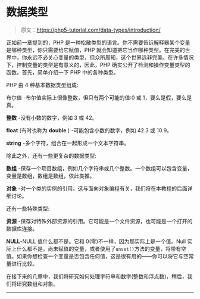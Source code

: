 # 数据类型

> 原文：<https://php5-tutorial.com/data-types/introduction/>

正如前一章提到的，PHP 是一种松散类型的语言。你不需要告诉解释器某个变量是哪种类型，你只需要给它赋值，PHP 就会知道把它当作哪种类型。在完美的世界中，你永远不必关心变量的类型，但众所周知，这个世界远非完美。在许多情况下，控制变量的类型是有意义的，因此，PHP 确实公开了检测和操作变量类型的函数。首先，简单介绍一下 PHP 中的各种类型。

PHP 由 4 种基本数据类型组成:

布尔值 -布尔值实际上很像整数，但只有两个可能的值:0 或 1，要么是假，要么是真。

**整数** -没有小数的数字，例如 3 或 42。

**float** (有时也称为 **double** ) -可能包含小数的数字，例如 42.3 或 10.9。

**string** -多个字符，组合在一起形成一个文本字符串。

<input type="hidden" name="IL_IN_ARTICLE">

除此之外，还有一些更复杂的数据类型:

**数组** -保存一个项目数组，例如几个字符串或几个整数。一个数组可以包含变量，变量是数组，数组是数组，依此类推。

**对象** -对一个类的实例的引用。这与面向对象编程有关，我们将在本教程的后面详细讨论。

还有一些特殊类型:

**资源** -保存对特殊外部资源的引用。它可能是一个文件资源，也可能是一个打开的数据库连接。

**NULL**-NULL 值什么都不是。它和 0(零)不一样，因为那实际上是一个值。Null 实际上什么都不是。尚未赋值的变量，或者使用了`unset()`方法的变量，将带有空值。如果你想检查一个变量是否包含任何值，这是很有用的——你可以将它与空常量进行比较。

在接下来的几章中，我们将研究如何处理字符串和数字(整数和浮点数)，稍后，我们将研究数组和对象。

* * *